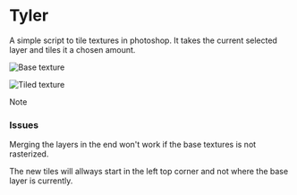 # Tyler  

A simple script to tile textures in photoshop. It takes the current selected layer and tiles it a chosen amount. 

![Base texture](https://github.com/sms-cx/Tyler/blob/main/examples/1.png?raw=True)

![Tiled texture](/examples/2.png)


> [!Note]
> ### Issues

Merging the layers in the end won't work if the base textures is not rasterized.  

The new tiles will allways start in the left top corner and not where the base layer is currently.
